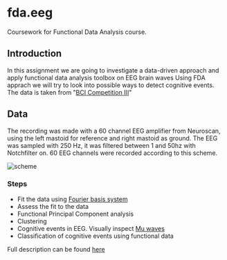# fda.eeg
Coursework for Functional Data Analysis course.

## Introduction

In this assignment we are going to investigate a data-driven approach and apply functional data analysis toolbox on EEG brain waves
Using FDA apprach we will try to look into possible ways to detect cognitive events.
The data is taken from  "[BCI Competition III](http://www.bbci.de/competition/iii/)"

## Data

The recording was made with a 60 channel EEG amplifier from Neuroscan, using the left mastoid for reference and right mastoid as ground. The EEG was sampled with 250 Hz, it was
filtered between 1 and 50hz with Notchfilter on. 60 EEG channels were recorded according to this scheme.

![scheme](https://github.com/tadasdanielius/fda.eeg/blob/master/images/fig1.jpeg)

### Steps

* Fit the data using [Fourier basis system](https://en.wikipedia.org/wiki/Fourier_series)
* Assess the fit to the data
* Functional Principal Component analysis
* Clustering
* Cognitive events in EEG. Visually inspect [Mu waves](https://en.wikipedia.org/wiki/Mu_wave)
* Classification of cognitive events using functional data

Full description can be found [here](https://github.com/tadasdanielius/fda.eeg/blob/master/coursework.pdf)

